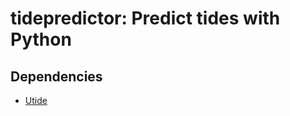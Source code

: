 # tidepredictor: Predict tides with Python

## Dependencies

* [Utide](https://github.com/wesleybowman/UTide)
